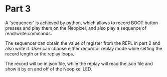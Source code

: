 # Part 3
  A 'sequencer' is achieved by python, which allows to record BOOT button presses and play them on the Neopixel, and also play a sequence of read/write commands.

  The sequencer can obtain the value of register from the REPL in part 2 and also write it. User can choose either record or replay mode while setting the record length or the replay loops. 
  
  The record will be in json file, while the replay will read the json file and show it by on and off of the Neopixel LED.
